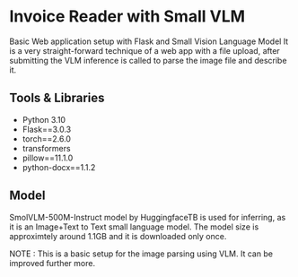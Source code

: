 # Invoice Reader with Small VLM
Basic Web application setup with Flask and Small Vision Language Model
It is a very straight-forward technique of a web app with a file upload, after submitting the VLM inference is called to parse the image file and describe it.

## Tools & Libraries
- Python 3.10
- Flask==3.0.3
- torch==2.6.0
- transformers
- pillow==11.1.0
- python-docx==1.1.2

## Model
SmolVLM-500M-Instruct model by HuggingfaceTB is used for inferring, as it is an Image+Text to Text small language model. 
The model size is approximtely around 1.1GB and it is downloaded only once.

NOTE : This is a basic setup for the image parsing using VLM. It can be improved further more.

